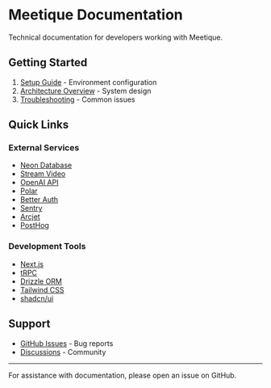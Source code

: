 # Meetique Documentation

Technical documentation for developers working with Meetique.

## Getting Started

1. [Setup Guide](setup.md) - Environment configuration
2. [Architecture Overview](architecture.md) - System design
3. [Troubleshooting](troubleshooting.md) - Common issues

## Quick Links

### External Services

- [Neon Database](https://neon.tech/docs)
- [Stream Video](https://getstream.io/video/docs/)
- [OpenAI API](https://platform.openai.com/docs)
- [Polar](https://docs.polar.sh/)
- [Better Auth](https://better-auth.com/docs)
- [Sentry](https://docs.sentry.io/)
- [Arcjet](https://docs.arcjet.com/)
- [PostHog](https://posthog.com/docs)

### Development Tools

- [Next.js](https://nextjs.org/docs)
- [tRPC](https://trpc.io/docs)
- [Drizzle ORM](https://orm.drizzle.team/docs)
- [Tailwind CSS](https://tailwindcss.com/docs)
- [shadcn/ui](https://ui.shadcn.com/)

## Support

- [GitHub Issues](https://github.com/levinbaenninger/meetique/issues) - Bug reports
- [Discussions](https://github.com/levinbaenninger/meetique/discussions) - Community

---

For assistance with documentation, please open an issue on GitHub.
